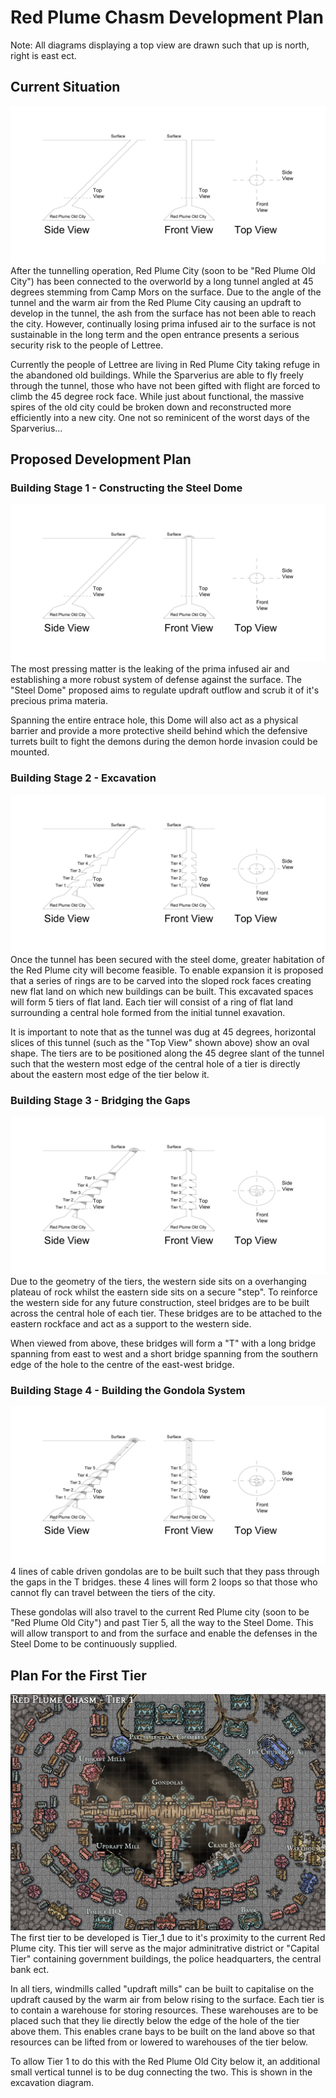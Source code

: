 # Red Plume Chasm Development Plan
Note: All diagrams displaying a top view are drawn such that up is north, right is east ect.
## Current Situation
![alt text](Stage_0.png "Title")
After the tunnelling operation, Red Plume City (soon to be "Red Plume Old City") has been connected to the overworld by a long tunnel angled at 45 degrees stemming from Camp Mors on the surface. Due to the angle of the tunnel and the warm air from the Red Plume City causing an updraft to develop in the tunnel, the ash from the surface has not been able to reach the city. However, continually losing prima infused air to the surface is not sustainable in the long term and the open entrance presents a serious security risk to the people of Lettree.

Currently the people of Lettree are living in Red Plume City taking refuge in the abandoned old buildings. While the Sparverius are able to fly freely through the tunnel, those who have not been gifted with flight are forced to climb the 45 degree rock face. While just about functional, the massive spires of the old city could be broken down and reconstructed more efficiently into a new city. One not so reminicent of the worst days of the Sparverius...
<div class="page"/>

## Proposed Development Plan
### Building Stage 1 - Constructing the Steel Dome
![alt text](Stage_1.png "Title")
The most pressing matter is the leaking of the prima infused air and establishing a more robust system of defense against the surface. The "Steel Dome" proposed aims to regulate updraft outflow and scrub it of it's precious prima materia.

Spanning the entire entrace hole, this Dome will also act as a physical barrier and provide a more protective sheild behind which the defensive turrets built to fight the demons during the demon horde invasion could be mounted.
<div class="page"/>

### Building Stage 2 - Excavation
![alt text](Stage_2.png "Title")
Once the tunnel has been secured with the steel dome, greater habitation of the Red Plume city will become feasible. To enable expansion it is proposed that a series of rings are to be carved into the sloped rock faces creating new flat land on which new buildings can be built. This excavated spaces will form 5 tiers of flat land. Each tier will consist of a ring of flat land surrounding a central hole formed from the initial tunnel exavation. 

It is important to note that as the tunnel was dug at 45 degrees, horizontal slices of this tunnel (such as the "Top View" shown above) show an oval shape. The tiers are to be positioned along the 45 degree slant of the tunnel such that the western most edge of the central hole of a tier is directly about the eastern most edge of the tier below it.
<div class="page"/>

### Building Stage 3 - Bridging the Gaps
![alt text](Stage_3.png "Title")
Due to the geometry of the tiers, the western side sits on a overhanging plateau of rock whilst the eastern side sits on a secure "step". To reinforce the western side for any future construction, steel bridges are to be built across the central hole of each tier. These bridges are to be attached to the eastern rockface and act as a support to the western side.

When viewed from above, these bridges will form a "T" with a long bridge spanning from east to west and a short bridge spanning from the southern edge of the hole to the centre of the east-west bridge.
<div class="page"/>

### Building Stage 4 - Building the Gondola System
![alt text](Stage_4.png "Title")
4 lines of cable driven gondolas are to be built such that they pass through the gaps in the T bridges. these 4 lines will form 2 loops so that those who cannot fly can travel between the tiers of the city.

These gondolas will also travel to the current Red Plume city (soon to be "Red Plume Old City") and past Tier 5, all the way to the Steel Dome. This will allow transport to and from the surface and enable the defenses in the Steel Dome to be continuously supplied.
<div class="page"/>

## Plan For the First Tier
![alt text](Tier_1.jpg "Title")
The first tier to be developed is Tier_1 due to it's proximity to the current Red Plume city. This tier will serve as the major adminitrative district or "Capital Tier" containing government buildings, the police headquarters, the central bank ect.

In all tiers, windmills called "updraft mills" can be built to capitalise on the updraft caused by the warm air from below rising to the surface. Each tier is to contain a warehouse for storing resources. These warehouses are to be placed such that they lie directly below the edge of the hole of the tier above them. This enables crane bays to be built on the land above so that resources can be lifted from or lowered to warehouses of the tier below.

To allow Tier 1 to do this with the Red Plume Old City below it, an additional small vertical tunnel is to be dug connecting the two. This is shown in the excavation diagram.